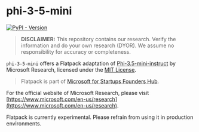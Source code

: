 # phi-3-5-mini

[![PyPI - Version](https://img.shields.io/pypi/v/flatpack)](https://pypi.org/project/flatpack/)

> **DISCLAIMER:** This repository contains our research. Verify the information and do your own research (DYOR). We assume no responsibility for accuracy or completeness.

`phi-3-5-mini` offers a Flatpack adaptation of [Phi-3.5-mini-instruct](https://huggingface.co/microsoft/Phi-3.5-mini-instruct) by Microsoft Research, licensed under the [MIT License](https://huggingface.co/microsoft/Phi-3.5-mini-instruct/blob/main/LICENSE).

> Flatpack is part of [Microsoft for Startups Founders Hub](https://foundershub.startups.microsoft.com).

For the official website of Microsoft Research, please visit [https://www.microsoft.com/en-us/research](https://www.microsoft.com/en-us/research).

Flatpack is currently experimental. Please refrain from using it in production environments.
